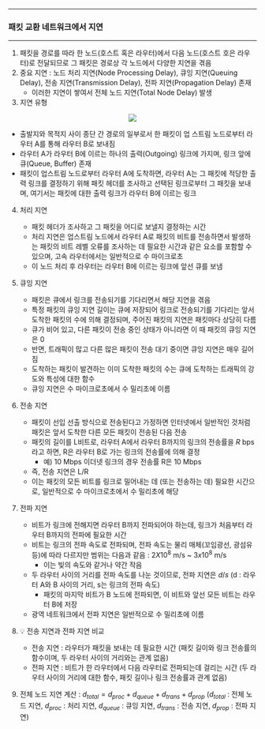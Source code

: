 -----
### 패킷 교환 네트워크에서 지연
-----
1. 패킷을 경로를 따라 한 노드(호스트 혹은 라우터)에서 다음 노드(호스트 호은 라우터)로 전달되므로 그 패킷은 경로상 각 노드에서 다양한 지연을 겪음
2. 중요 지연 : 노드 처리 지연(Node Processing Delay), 큐잉 지연(Queuing Delay), 전송 지연(Transmission Delay), 전파 지연(Propagation Delay) 존재
   - 이러한 지연이 쌓여서 전체 노드 지연(Total Node Delay) 발생
3. 지연 유형
<div align="center">
<img src="https://github.com/user-attachments/assets/e2aec2a7-5d32-4e88-8e20-fd0892e75394">
</div>

   - 출발지와 목적지 사이 종단 간 경로의 일부로서 한 패킷이 업 스트림 노드로부터 라우터 A를 통해 라우터 B로 보내짐
   - 라우터 A가 라우터 B에 이르는 하나의 출력(Outgoing) 링크에 가지며, 링크 앞에 큐(Queue, Buffer) 존재
   - 패킷이 업스트림 노드로부터 라우터 A에 도착하면, 라우터 A는 그 패킷에 적당한 출력 링크를 결정하기 위해 패킷 헤더를 조사하고 선택된 링크로부터 그 패킷을 보내며, 여기서는 패킷에 대한 출력 링크가 라우터 B에 이르는 링크

4. 처리 지연
   - 패킷 헤더가 조사하고 그 패킷을 어디로 보낼지 결정하는 시간
   - 처리 지연은 업스트림 노드에서 라우터 A로 패킷의 비트를 전송하면서 발생하는 패킷의 비트 레벨 오류를 조사하는 데 필요한 시간과 같은 요소를 포함할 수 있으며, 고속 라우터에서는 일반적으로 수 마이크로초
   - 이 노드 처리 후 라우터는 라우터 B에 이르는 링크에 앞선 큐를 보냄

5. 큐잉 지연
   - 패킷은 큐에서 링크를 전송되기를 기다리면서 해당 지연을 겪음
   - 특정 패킷의 큐잉 지연 길이는 큐에 저장되어 링크로 전송되기를 기다리는 앞서 도착한 패킷의 수에 의해 결정되며, 주어진 패킷의 지연은 패킷마다 상당히 다름
   - 큐가 비어 있고, 다른 패킷이 전송 중인 상태가 아니라면 이 때 패킷의 큐잉 지연은 0
   - 반면, 트래픽이 많고 다른 많은 패킷이 전송 대기 중이면 큐잉 지연은 매우 길어짐
   - 도착하는 패킷이 발견하는 이미 도착한 패킷의 수는 큐에 도착하는 트래픽의 강도와 특성에 대한 함수
   - 큐잉 지연은 수 마이크로초에서 수 밀리초에 이름

6. 전송 지연
   - 패킷이 선입 선출 방식으로 전송된다고 가정하면 인터넷에서 일반적인 것처럼 패킷은 앞서 도착한 다른 모든 패킷이 전송된 다음 전송
   - 패킷의 길이를 L비트로, 라우터 A에서 라우터 B까지의 링크의 전송률을 $R$ bps라고 하면, R은 라우터 B로 가는 링크의 전송률에 의해 결정
     + 예) 10 Mbps 이더넷 링크의 경우 전송률 R은 10 Mbps
   - 즉, 전송 지연은 L/R
   - 이는 패킷의 모든 비트를 링크로 밀어내는 데 (또는 전송하는 데) 필요한 시간으로, 일반적으로 수 마이크로초에서 수 밀리초에 해당

7. 전파 지연
   - 비트가 링크에 전해지면 라우터 B까지 전파되어야 하는데, 링크가 처음부터 라우터 B까지의 전파에 필요한 시간
   - 비트는 링크의 전파 속도로 전파되며, 전파 속도는 물리 매체(꼬임광선, 광섬유 등)에 따라 다르지만 범위는 다음과 같음 : $2 X 10^{8}$ m/s ~ $3 x 10^{8}$ m/s
     + 이는 빛의 속도와 같거나 약간 작음
   - 두 라우터 사이의 거리를 전파 속도를 나눈 것이므로, 전파 지연은 $d / s$ (d : 라우터 A와 B 사이의 거리, s는 링크의 전파 속도)
     + 패킷의 마지막 비트가 B 노드에 전파되면, 이 비트와 앞선 모든 비트는 라우터 B에 저장
   - 광역 네트워크에서 전파 지연은 일반적으로 수 밀리초에 이름

8. 💡 전송 지연과 전파 지연 비교
   - 전송 지연 : 라우터가 패킷을 보내는 데 필요한 시간 (패킷 길이와 링크 전송률의 함수이며, 두 라우터 사이의 거리와는 관계 없음)
   - 전파 지연 : 비트가 한 라우터에서 다음 라우터로 전파되는데 걸리는 시간 (두 라우터 사이의 거리에 대한 함수, 패킷 길이나 링크 전송률과 관계 없음)

9. 전체 노드 지연 계산 : $d_{total} = d_{proc} + d_{queue} + d_{trans} + d_{prop}$ ($d_{total}$ : 전체 노드 지연, $d_{proc}$ : 처리 지연, $d_{queue}$ : 큐잉 지연, $d_{trans}$ : 전송 지연, $d_{prop}$ : 전파 지연)

